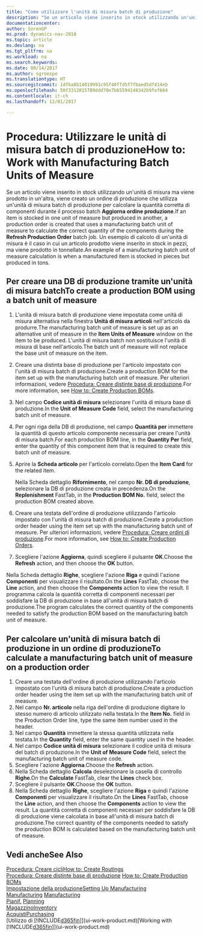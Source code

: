 ```yaml
---
title: "Come utilizzare l'unità di misura batch di produzione"
description: "Se un articolo viene inserito in stock utilizzando un'unità di misura ma viene prodotto in un'altra, l'ordine di produzione deve utilizzare un'unità di misura batch di produzione per calcolare la quantità corretta di componenti. Un esempio di calcolo di un'unità di misura è il caso in cui un articolo prodotto viene inserito in stock in pezzi, ma viene prodotto in tonnellate."
documentationcenter: 
author: SorenGP
ms.prod: dynamics-nav-2018
ms.topic: article
ms.devlang: na
ms.tgt_pltfrm: na
ms.workload: na
ms.search.keywords: 
ms.date: 09/14/2017
ms.author: sgroespe
ms.translationtype: HT
ms.sourcegitcommit: 1dfba8b14019991c95f40ffd5f7fbaed5df414eb
ms.openlocfilehash: 50f3312015789ddd70e7b65594148342b9fef664
ms.contentlocale: it-ch
ms.lasthandoff: 12/01/2017

---
```

# <a name="how-to-work-with-manufacturing-batch-units-of-measure"></a><span data-ttu-id="c36c4-104">Procedura: Utilizzare le unità di misura batch di produzione</span><span class="sxs-lookup"><span data-stu-id="c36c4-104">How to: Work with Manufacturing Batch Units of Measure</span></span>
<span data-ttu-id="c36c4-105">Se un articolo viene inserito in stock utilizzando un'unità di misura ma viene prodotto in un'altra, viene creato un ordine di produzione che utilizza un'unità di misura batch di produzione per calcolare la quantità corretta di componenti durante il processo batch **Aggiorna ordine produzione**.</span><span class="sxs-lookup"><span data-stu-id="c36c4-105">If an item is stocked in one unit of measure but produced in another, a production order is created that uses a manufacturing batch unit of measure to calculate the correct quantity of the components during the **Refresh Production Order** batch job.</span></span> <span data-ttu-id="c36c4-106">Un esempio di calcolo di un'unità di misura è il caso in cui un articolo prodotto viene inserito in stock in pezzi, ma viene prodotto in tonnellate.</span><span class="sxs-lookup"><span data-stu-id="c36c4-106">An example of a manufacturing batch unit of measure calculation is when a manufactured item is stocked in pieces but produced in tons.</span></span>  

## <a name="to-create-a-production-bom-using-a-batch-unit-of-measure"></a><span data-ttu-id="c36c4-107">Per creare una DB di produzione tramite un'unità di misura batch</span><span class="sxs-lookup"><span data-stu-id="c36c4-107">To create a production BOM using a batch unit of measure</span></span>  
1.  <span data-ttu-id="c36c4-108">L'unità di misura batch di produzione viene impostata come unità di misura alternativa nella finestra **Unità di misura articoli** nell'articolo da produrre.</span><span class="sxs-lookup"><span data-stu-id="c36c4-108">The manufacturing batch unit of measure is set up as an alternative unit of measure in the **Item Units of Measure** window on the item to be produced.</span></span> <span data-ttu-id="c36c4-109">L'unità di misura batch non sostituisce l'unità di misura di base nell'articolo.</span><span class="sxs-lookup"><span data-stu-id="c36c4-109">The batch unit of measure will not replace the base unit of measure on the item.</span></span>  
2.  <span data-ttu-id="c36c4-110">Creare una distinta base di produzione per l'articolo impostato con l'unità di misura batch di produzione.</span><span class="sxs-lookup"><span data-stu-id="c36c4-110">Create a production BOM for the item set up with the manufacturing batch unit of measure.</span></span> <span data-ttu-id="c36c4-111">Per ulteriori informazioni, vedere [Procedura: Creare distinte base di produzione](production-how-to-create-production-boms.md).</span><span class="sxs-lookup"><span data-stu-id="c36c4-111">For more information, see [How to: Create Production BOMs](production-how-to-create-production-boms.md).</span></span>  
3.  <span data-ttu-id="c36c4-112">Nel campo **Codice unità di misura** selezionare l'unità di misura base di produzione.</span><span class="sxs-lookup"><span data-stu-id="c36c4-112">In the **Unit of Measure Code** field, select the manufacturing batch unit of measure.</span></span>  
4.  <span data-ttu-id="c36c4-113">Per ogni riga della DB di produzione, nel campo **Quantità per** immettere la quantità di questo articolo componente necessaria per creare l'unità di misura batch.</span><span class="sxs-lookup"><span data-stu-id="c36c4-113">For each production BOM line, in the **Quantity Per** field, enter the quantity of this component item that is required to create this batch unit of measure.</span></span>  
5.  <span data-ttu-id="c36c4-114">Aprire la **Scheda articolo** per l'articolo correlato.</span><span class="sxs-lookup"><span data-stu-id="c36c4-114">Open the **Item Card** for the related item.</span></span>  

    <span data-ttu-id="c36c4-115">Nella Scheda dettaglio **Rifornimento**, nel campo **Nr. DB di produzione**, selezionare la DB di produzione creata in precedenza.</span><span class="sxs-lookup"><span data-stu-id="c36c4-115">On the **Replenishment** FastTab, in the **Production BOM No.** field, select the production BOM created above.</span></span>  
6.  <span data-ttu-id="c36c4-116">Creare una testata dell'ordine di produzione utilizzando l'articolo impostato con l'unità di misura batch di produzione.</span><span class="sxs-lookup"><span data-stu-id="c36c4-116">Create a production order header using the item set up with the manufacturing batch unit of measure.</span></span> <span data-ttu-id="c36c4-117">Per ulteriori informazioni, vedere [Procedura: Creare ordini di produzione](production-how-to-create-production-orders.md).</span><span class="sxs-lookup"><span data-stu-id="c36c4-117">For more information, see [How to: Create Production Orders](production-how-to-create-production-orders.md).</span></span>  
7.  <span data-ttu-id="c36c4-118">Scegliere l'azione **Aggiorna**, quindi scegliere il pulsante **OK**.</span><span class="sxs-lookup"><span data-stu-id="c36c4-118">Choose the **Refresh** action, and then choose  the **OK** button.</span></span>  

<span data-ttu-id="c36c4-119">Nella Scheda dettaglio **Righe**, scegliere l'azione **Riga** e quindi l'azione **Componenti** per visualizzare il risultato.</span><span class="sxs-lookup"><span data-stu-id="c36c4-119">On the **Lines** FastTab, choose the **Line** action, and then choose the **Components** action to view the result.</span></span> <span data-ttu-id="c36c4-120">Il programma calcola la quantità corretta di componenti necessari per soddisfare la DB di produzione in base all'unità di misura batch di produzione.</span><span class="sxs-lookup"><span data-stu-id="c36c4-120">The program calculates the correct quantity of the components needed to satisfy the production BOM based on the manufacturing batch unit of measure.</span></span>  

## <a name="to-calculate-a-manufacturing-batch-unit-of-measure-on-a-production-order"></a><span data-ttu-id="c36c4-121">Per calcolare un'unità di misura batch di produzione in un ordine di produzione</span><span class="sxs-lookup"><span data-stu-id="c36c4-121">To calculate a manufacturing batch unit of measure on a production order</span></span>  
1.  <span data-ttu-id="c36c4-122">Creare una testata dell'ordine di produzione utilizzando l'articolo impostato con l'unità di misura batch di produzione.</span><span class="sxs-lookup"><span data-stu-id="c36c4-122">Create a production order header using the item set up with the manufacturing batch unit of measure.</span></span>  
2.  <span data-ttu-id="c36c4-123">Nel campo **Nr. articolo** nella riga dell'ordine di produzione digitare lo stesso numero di articolo utilizzato nella testata.</span><span class="sxs-lookup"><span data-stu-id="c36c4-123">In the **Item No.** field in the Production Order line, type the same item number used in the header.</span></span>  
3.  <span data-ttu-id="c36c4-124">Nel campo **Quantità** immettere la stessa quantità utilizzata nella testata.</span><span class="sxs-lookup"><span data-stu-id="c36c4-124">In the **Quantity** field, enter the same quantity used in the header.</span></span>  
4.  <span data-ttu-id="c36c4-125">Nel campo **Codice unità di misura** selezionare il codice unità di misura del batch di produzione.</span><span class="sxs-lookup"><span data-stu-id="c36c4-125">In the **Unit of Measure Code** field, select the manufacturing batch unit of measure code.</span></span>  
5.  <span data-ttu-id="c36c4-126">Scegliere l'azione **Aggiorna**.</span><span class="sxs-lookup"><span data-stu-id="c36c4-126">Choose the **Refresh** action.</span></span>
6.  <span data-ttu-id="c36c4-127">Nella Scheda dettaglio **Calcola** deselezionare la casella di controllo **Righe**.</span><span class="sxs-lookup"><span data-stu-id="c36c4-127">On the **Calculate** FastTab, clear the **Lines** check box.</span></span>  
7.  <span data-ttu-id="c36c4-128">Scegliere il pulsante **OK**.</span><span class="sxs-lookup"><span data-stu-id="c36c4-128">Choose the **OK** button.</span></span>  
8.  <span data-ttu-id="c36c4-129">Nella Scheda dettaglio **Righe**, scegliere l'azione **Riga** e quindi l'azione **Componenti** per visualizzare il risultato.</span><span class="sxs-lookup"><span data-stu-id="c36c4-129">On the **Lines** FastTab, choose the **Line** action, and then choose the **Components** action to view the result.</span></span> <span data-ttu-id="c36c4-130">La quantità corretta di componenti necessari per soddisfare la DB di produzione viene calcolata in base all'unità di misura batch di produzione.</span><span class="sxs-lookup"><span data-stu-id="c36c4-130">The correct quantity of the components needed to satisfy the production BOM is calculated based on the manufacturing batch unit of measure.</span></span>  

## <a name="see-also"></a><span data-ttu-id="c36c4-131">Vedi anche</span><span class="sxs-lookup"><span data-stu-id="c36c4-131">See Also</span></span>  
[<span data-ttu-id="c36c4-132">Procedura: Creare cicli</span><span class="sxs-lookup"><span data-stu-id="c36c4-132">How to: Create Routings</span></span>](production-how-to-create-routings.md)  
<span data-ttu-id="c36c4-133">[Procedura: Creare distinte base di produzione](production-how-to-create-production-boms.md)   </span><span class="sxs-lookup"><span data-stu-id="c36c4-133">[How to: Create Production BOMs](production-how-to-create-production-boms.md)   </span></span>  
[<span data-ttu-id="c36c4-134">Impostazione della produzione</span><span class="sxs-lookup"><span data-stu-id="c36c4-134">Setting Up Manufacturing</span></span>](production-configure-production-processes.md)  
<span data-ttu-id="c36c4-135">[Manufacturing](production-manage-manufacturing.md)  </span><span class="sxs-lookup"><span data-stu-id="c36c4-135">[Manufacturing](production-manage-manufacturing.md)  </span></span>  
<span data-ttu-id="c36c4-136">[Pianif.](production-planning.md) </span><span class="sxs-lookup"><span data-stu-id="c36c4-136">[Planning](production-planning.md) </span></span>  
[<span data-ttu-id="c36c4-137">Magazzino</span><span class="sxs-lookup"><span data-stu-id="c36c4-137">Inventory</span></span>](inventory-manage-inventory.md)  
[<span data-ttu-id="c36c4-138">Acquisti</span><span class="sxs-lookup"><span data-stu-id="c36c4-138">Purchasing</span></span>](purchasing-manage-purchasing.md)  
<span data-ttu-id="c36c4-139">[Utilizzo di [!INCLUDE[d365fin](includes/d365fin_md.md)]](ui-work-product.md)</span><span class="sxs-lookup"><span data-stu-id="c36c4-139">[Working with [!INCLUDE[d365fin](includes/d365fin_md.md)]](ui-work-product.md)</span></span>  

